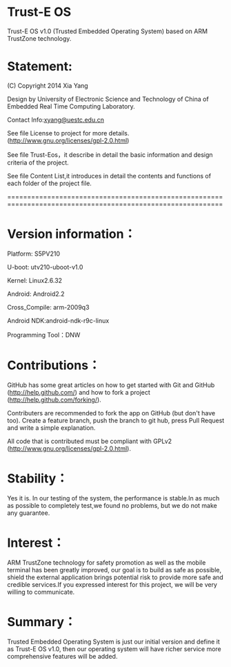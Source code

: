 Trust-E OS
==========

Trust-E OS v1.0 (Trusted Embedded Operating System) based on ARM TrustZone technology.


Statement:
==========

(C) Copyright 2014  Xia Yang

Design by University of Electronic Science and Technology of China of Embedded Real Time Computing Laboratory.

Contact Info:xyang@uestc.edu.cn

See file License to project for more details. (http://www.gnu.org/licenses/gpl-2.0.html)

See file Trust-Eos，it describe in detail the basic information and design criteria of the project.

See file Content List,it introduces in detail the contents and functions of each folder of the project file.

============================================================================================================

Version information：
====================

Platform: S5PV210

U-boot: utv210-uboot-v1.0

Kernel: Linux2.6.32

Android: Android2.2

Cross_Compile: arm-2009q3

Android NDK:android-ndk-r9c-linux

Programming Tool：DNW

Contributions：
==============

GitHub has some great articles on how to get started with Git and GitHub (http://help.github.com/) and how to fork a project (http://help.github.com/forking/).

Contributers are recommended to fork the app on GitHub (but don't have too). Create a feature branch, push the branch to git hub, press Pull Request and write a simple explanation.

All code that is contributed  must be compliant with GPLv2 (http://www.gnu.org/licenses/gpl-2.0.html).

Stability：
==========

Yes it is. In our testing of the system, the performance is stable.In as much as possible to completely test,we found no problems, but we do not make any guarantee.

Interest：
=========

ARM TrustZone technology for safety promotion as well as the mobile terminal has been greatly improved, our goal is to build as safe as possible, shield the external application brings potential risk to provide more safe and credible services.If you expressed interest for this project, we will be very willing to communicate.

Summary：
========

Trusted Embedded Operating System is just our initial version and define it as Trust-E OS v1.0, then our operating system will have richer service more comprehensive features will be added.




